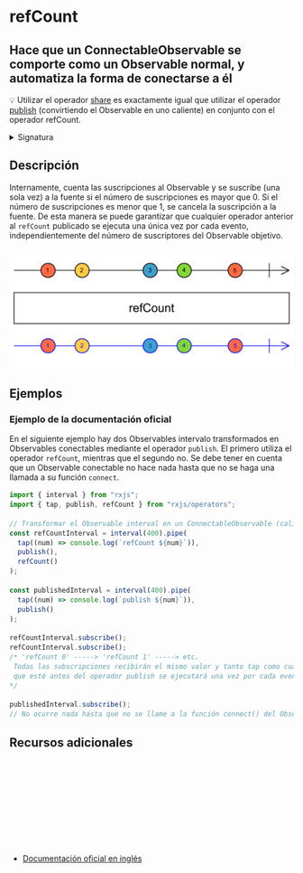 # refCount

<h2> Hace que un ConnectableObservable se comporte como un Observable normal, y automatiza la forma de conectarse a él</h2>

💡 Utilizar el operador <a href="/operators/multicasting/share">share</a> es exactamente igual que utilizar el operador <a href="/operators/multicasting/publish">publish</a> (convirtiendo el Observable en uno caliente) en conjunto con el operador refCount.

<details>
<summary>Signatura</summary>

### Firma

`refCount<T>(): MonoTypeOperatorFunction<T>`

### Parámetros

No recibe ningún parámetro.

## Retorna

`MonoTypeOperatorFunction<T>`

</details>

## Descripción

Internamente, cuenta las suscripciones al Observable y se suscribe (una sola vez) a la fuente si el número de suscripciones es mayor que 0. Si el número de suscripciones es menor que 1, se cancela la suscripción a la fuente. De esta manera se puede garantizar que cualquier operador anterior al `refCount` publicado se ejecuta una única vez por cada evento, independientemente del número de suscriptores del Observable objetivo.

<img src="/assets/images/marble-diagrams/multicasting/refCount.png" alt="Diagrama de canicas del operador refCount">

## Ejemplos

### Ejemplo de la documentación oficial

En el siguiente ejemplo hay dos Observables intervalo transformados en Observables conectables mediante el operador `publish`. El primero utiliza el operador `refCount`, mientras que el segundo no.
Se debe tener en cuenta que un Observable conectable no hace nada hasta que no se haga una llamada a su función `connect`.

```javascript
import { interval } from "rxjs";
import { tap, publish, refCount } from "rxjs/operators";

// Transformar el Observable interval en un ConnectableObservable (caliente)
const refCountInterval = interval(400).pipe(
  tap((num) => console.log(`refCount ${num}`)),
  publish(),
  refCount()
);

const publishedInterval = interval(400).pipe(
  tap((num) => console.log(`publish ${num}`)),
  publish()
);

refCountInterval.subscribe();
refCountInterval.subscribe();
/* 'refCount 0' -----> 'refCount 1' -----> etc.
 Todas las subscripciones recibirán el mismo valor y tanto tap como cualquier otro operador
 que esté antes del operador publish se ejecutará una vez por cada evento, independientemente del número de suscripciones
*/

publishedInterval.subscribe();
// No ocurre nada hasta que no se llame a la función connect() del Observable
```

<div class="page-footer">

## Recursos adicionales

<a target="_blank" href="https://github.com/ReactiveX/rxjs/blob/master/src/internal/operators/refCount.ts">
<svg>
  <use xlink:href="/assets/icons/source.svg#source-code"></use>
</svg>
</a>
</div>

- <a target="_blank" href="https://rxjs.dev/api/operators/refCount">Documentación oficial en inglés</a>

